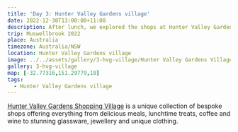 ```yaml
---
title: 'Day 3: Hunter Valley Gardens village'
date: 2022-12-30T13:00:00+11:00
description: After lunch, we explored the shops at Hunter Valley Gardens village before heading home.
trip: Muswellbrook 2022
place: Australia
timezone: Australia/NSW
location: Hunter Valley Gardens village
image: ../../assets/gallery/3-hvg-village/Hunter Valley Gardens Village (10).jpeg
gallery: 3-hvg-village
map: [-32.77316,151.29779,18]
tags:
  - Hunter Valley Gardens village
---
```

[Hunter Valley Gardens Shopping Village](https://www.huntervalleygardens.com.au/attractions/shopping-village/) is a unique collection of bespoke shops offering everything from delicious meals, lunchtime treats, coffee and wine to stunning glassware, jewellery and unique clothing.
